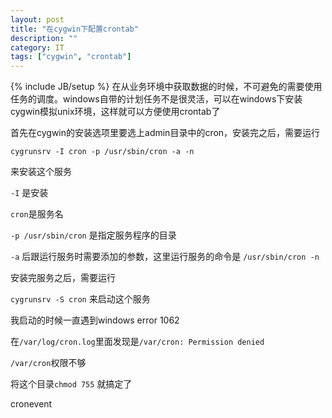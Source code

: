 ```yaml
---
layout: post
title: "在cygwin下配置crontab"
description: ""
category: IT
tags: ["cygwin", "crontab"]
---
```

{% include JB/setup %}
在从业务环境中获取数据的时候，不可避免的需要使用任务的调度。windows自带的计划任务不是很灵活，可以在windows下安装cygwin模拟unix环境，这样就可以方便使用crontab了

首先在cygwin的安装选项里要选上admin目录中的cron，安装完之后，需要运行

    cygrunsrv -I cron -p /usr/sbin/cron -a -n

来安装这个服务

`-I` 是安装

`cron`是服务名

`-p /usr/sbin/cron` 是指定服务程序的目录

`-a` 后跟运行服务时需要添加的参数，这里运行服务的命令是 `/usr/sbin/cron -n`

 
安装完服务之后，需要运行

`cygrunsrv -S cron` 来启动这个服务

 
我启动的时候一直遇到windows error 1062

在`/var/log/cron.log`里面发现是`/var/cron: Permission denied`

`/var/cron`权限不够

将这个目录`chmod 755` 就搞定了

cronevent